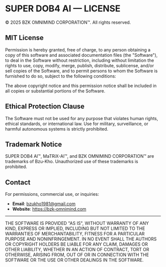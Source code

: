 # SUPER DOB4 AI — LICENSE

© 2025 BZK OMNIMIND CORPORATION™. All rights reserved.

## MIT License

Permission is hereby granted, free of charge, to any person obtaining a copy of this software and associated documentation files (the "Software"), to deal in the Software without restriction, including without limitation the rights to use, copy, modify, merge, publish, distribute, sublicense, and/or sell copies of the Software, and to permit persons to whom the Software is furnished to do so, subject to the following conditions:

The above copyright notice and this permission notice shall be included in all copies or substantial portions of the Software.

## Ethical Protection Clause

The Software must not be used for any purpose that violates human rights, ethical standards, or international law. Use for military, surveillance, or harmful autonomous systems is strictly prohibited.

## Trademark Notice

SUPER DOB4 AI™, MaTRiX-AI™, and BZK OMNIMIND CORPORATION™ are trademarks of Bzu-Kho. Unauthorized use of these trademarks is prohibited.

## Contact

For permissions, commercial use, or inquiries:

- **Email**: bzukho1981@gmail.com
- **Website**: https://bzk-omnimind.com

---

THE SOFTWARE IS PROVIDED "AS IS", WITHOUT WARRANTY OF ANY KIND, EXPRESS OR IMPLIED, INCLUDING BUT NOT LIMITED TO THE WARRANTIES OF MERCHANTABILITY, FITNESS FOR A PARTICULAR PURPOSE AND NONINFRINGEMENT. IN NO EVENT SHALL THE AUTHORS OR COPYRIGHT HOLDERS BE LIABLE FOR ANY CLAIM, DAMAGES OR OTHER LIABILITY, WHETHER IN AN ACTION OF CONTRACT, TORT OR OTHERWISE, ARISING FROM, OUT OF OR IN CONNECTION WITH THE SOFTWARE OR THE USE OR OTHER DEALINGS IN THE SOFTWARE.